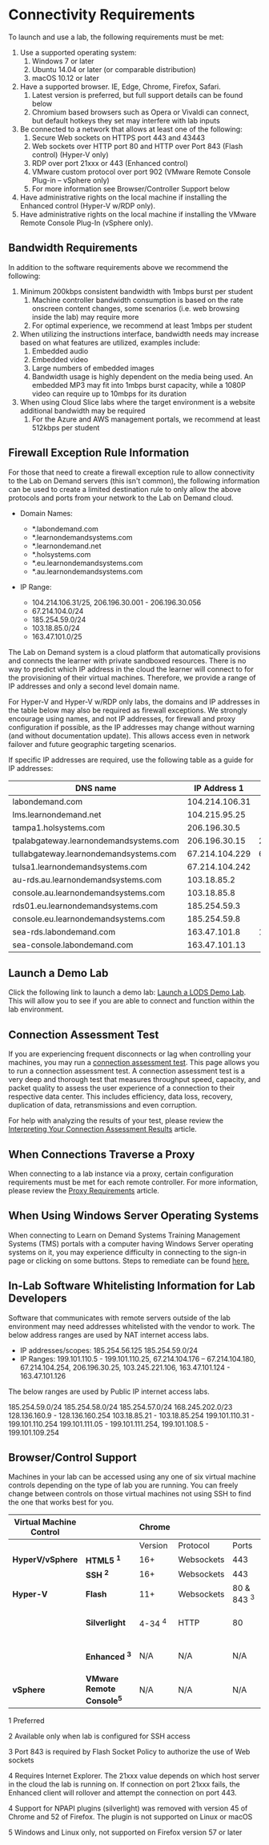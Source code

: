 # Connectivity Requirements

To launch and use a lab, the following requirements must be met:

1. Use a supported operating system:
    1. Windows 7 or later
    2. Ubuntu 14.04 or later (or comparable distribution)
    3. macOS 10.12 or later
2. Have a supported browser. IE, Edge, Chrome, Firefox, Safari.
    1. Latest version is preferred, but full support details can be found below
    2. Chromium based browsers such as Opera or Vivaldi can connect, but default hotkeys they set may interfere with lab inputs
3. Be connected to a network that allows at least one of the following:
    1. Secure Web sockets on HTTPS port 443 and 43443
    2. Web sockets over HTTP port 80 and HTTP over Port 843 (Flash control) (Hyper-V only)
    3. RDP over port 21xxx or 443 (Enhanced control)
    4. VMware custom protocol over port 902 (VMware Remote Console Plug-in – vSphere only)
    5. For more information see Browser/Controller Support below
4. Have administrative rights on the local machine if installing the Enhanced control (Hyper-V w/RDP only).
5. Have administrative rights on the local machine if installing the VMware Remote Console Plug-In (vSphere only).

## Bandwidth Requirements

In addition to the software requirements above we recommend the following:

1. Minimum 200kbps consistent bandwidth with 1mbps burst per student  
    1. Machine controller bandwidth consumption is based on the rate onscreen content changes, some scenarios (i.e. web browsing inside the lab) may require more
    1. For optimal experience, we recommend at least 1mbps per student
1. When utilizing the instructions interface, bandwidth needs may increase based on what features are utilized, examples include:
    1. Embedded audio
    1. Embedded video
    1. Large numbers of embedded images
    1. Bandwidth usage is highly dependent on the media being used. An embedded MP3 may fit into 1mbps burst capacity, while a 1080P video can require up to 10mbps for its duration
1. When using Cloud Slice labs where the target environment is a website additional bandwidth may be required
    1. For the Azure and AWS management portals, we recommend at least 512kbps per student

## Firewall Exception Rule Information

For those that need to create a firewall exception rule to allow connectivity to the Lab on Demand servers (this isn&#39;t common), the following information can be used to create a limited destination rule to only allow the above protocols and ports from your network to the Lab on Demand cloud.

- Domain Names:
  - *.labondemand.com
  - *.learnondemandsystems.com
  - *.learnondemand.net
  - *.holsystems.com
  - *.eu.learnondemandsystems.com
  - *.au.learnondemandsystems.com

- IP Range:
  - 104.214.106.31/25, 206.196.30.001 - 206.196.30.056
  - 67.214.104.0/24
  - 185.254.59.0/24
  - 103.18.85.0/24
  - 163.47.101.0/25


The Lab on Demand system is a cloud platform that automatically provisions and connects the learner with private sandboxed resources. There is no way to predict which IP address in the cloud the learner will connect to for the provisioning of their virtual machines. Therefore, we provide a range of IP addresses and only a second level domain name.

For Hyper-V and Hyper-V w/RDP only labs, the domains and IP addresses in the table below may also be required as firewall exceptions. We strongly encourage using names, and not IP addresses, for firewall and proxy configuration if possible, as the IP addresses may change without warning (and without documentation update). This allows access even in network failover and future geographic targeting scenarios.

If specific IP addresses are required, use the following table as a guide for IP addresses:

| **DNS name** | **IP Address 1** | **IP Address 2** |
| --- | --- | --- |
| labondemand.com | 104.214.106.31 |   |
| lms.learnondemand.net | 104.215.95.25 |   |
| tampa1.holsystems.com | 206.196.30.5 |   |
| tpalabgateway.learnondemandsystems.com | 206.196.30.15 | 206.196.30.24 |
| tullabgateway.learnondemandsystems.com | 67.214.104.229 | 67.214.104.228 |
| tulsa1.learnondemandsystems.com | 67.214.104.242 |   |
| au-rds.au.learnondemandsystems.com | 103.18.85.2 |   |
| console.au.learnondemandsystems.com | 103.18.85.8 |   |
| rds01.eu.learnondemandsystems.com | 185.254.59.3 |   |
| console.eu.learnondemandsystems.com | 185.254.59.8 |   |
| sea-rds.labondemand.com | 163.47.101.8 | 163.47.101.9 |
| sea-console.labondemand.com | 163.47.101.13 |

## Launch a Demo Lab

Click the following link to launch a demo lab: [Launch a LODS Demo Lab](https://www.learnondemandsystems.com/demo-labs/). This will allow you to see if you are able to connect and function within the lab environment.

## Connection Assessment Test

If you are experiencing frequent disconnects or lag when controlling your machines, you may run a [connection assessment test](http://www.learnondemandsystems.com/cat/). This page allows you to run a connection assessment test. A connection assessment test is a very deep and thorough test that measures throughput speed, capacity, and packet quality to assess the user experience of a connection to their respective data center. This includes efficiency, data loss, recovery, duplication of data, retransmissions and even corruption.

For help with analyzing the results of your test, please review the [Interpreting Your Connection Assessment Results](connection-results.md) article.

## When Connections Traverse a Proxy

When connecting to a lab instance via a proxy, certain configuration requirements must be met for each remote controller. For more information, please review the [Proxy Requirements](proxy-requires.md) article.

## When Using Windows Server Operating Systems

When connecting to Learn on Demand Systems Training Management Systems (TMS) portals with a computer having Windows Server operating systems on it, you may experience difficulty in connecting to the sign-in page or clicking on some buttons. Steps to remediate can be found [here.](/end-user-student-faqs/class-self-paced/important-note-when-using-windows-server-operating-systems.md)

## In-Lab Software Whitelisting Information for Lab Developers

Software that communicates with remote servers outside of the lab environment may need addresses whitelisted with the vendor to work. The below address ranges are used by NAT internet access labs.

- IP addresses/scopes: 185.254.56.125 185.254.59.0/24
- IP Ranges: 199.101.110.5 - 199.101.110.25, 67.214.104.176 – 67.214.104.180, 67.214.104.254, 206.196.30.25, 103.245.221.106, 163.47.101.124 - 163.47.101.126

The below ranges are used by Public IP internet access labs.

185.254.59.0/24 185.254.58.0/24 185.254.57.0/24 168.245.202.0/23 128.136.160.9 - 128.136.160.254 103.18.85.21 - 103.18.85.254 199.101.110.31 - 199.101.110.254 199.101.111.05 - 199.101.111.254, 199.101.108.5 - 199.101.109.254

## Browser/Control Support

Machines in your lab can be accessed using any one of six virtual machine controls depending on the type of lab you are running. You can freely change between controls on those virtual machines not using SSH to find the one that works best for you.

| Virtual Machine Control           |             | Chrome  |                |            | Firefox |                   |               | Internet Explorer |                |               | Microsoft Edge |                |
|-----------------------------------|-------------|---------|----------------|------------|---------|-------------------|---------------|-------------------|----------------|---------------|----------------|----------------|
|                                   |             | Version | Protocol       | Ports      | Version | Protocol          | Ports         | Version           | Protocol       | Ports         | Version        | Protocol       |
| **HyperV/vSphere** | **HTML5 <sup>1</sup>**     | 16+     | Websockets     | 443        | 11+     | Websockets        | 443           | 10+               | Websockets     | 443           | 1+             | Websockets     |
|                   | **SSH <sup>2</sup>**     | 16+     | Websockets     | 443        | 11+     | Websockets        | 443           | 10+               | Websockets     | 443           | 1+             | Websockets     |
| **Hyper-V**        | **Flash**       | 11+     | Websockets     | 80 & 843 <sup>3</sup> | 11+     | Websockets        | 80 & 843 <sup>4</sup>    | 11+               | Websockets     | 80 & 843 <sup>2</sup>    | 11+            | Websockets     |
|                                   | **Silverlight** | 4-34 <sup>4<sup>     | HTTP           | 80         | 4-52 <sup>4<sup>      | HTTP (RDP), HTTPS | 80 (RDP), 443 | 4+                | HTTP           | 80 (RDP), 443 | N/A            | N/A            |
|                                   | **Enhanced <sup>3</sup>**  | N/A     | N/A            | N/A        | N/A     | N/A               | N/A           | 8+                | VMRDP          | 21xxx or 443  | N/A            | N/A            |
| **vSphere** | **VMware Remote Console<sup>5</sup>** | N/A     | N/A            | N/A        | 11-56     | Custom            | 902           | 8+                | Custom         | 902           | N/A            | N/A            |


1 Preferred

2 Available only when lab is configured for SSH access

3 Port 843 is required by Flash Socket Policy to authorize the use of Web sockets

4 Requires Internet Explorer. The 21xxx value depends on which host server in the cloud the lab is running on. If connection on port 21xxx fails, the Enhanced client will rollover and attempt the connection on port 443.

4 Support for NPAPI plugins (silverlight) was removed with version 45 of Chrome and 52 of Firefox. The plugin is not supported on Linux or macOS

5 Windows and Linux only, not supported on Firefox version 57 or later
